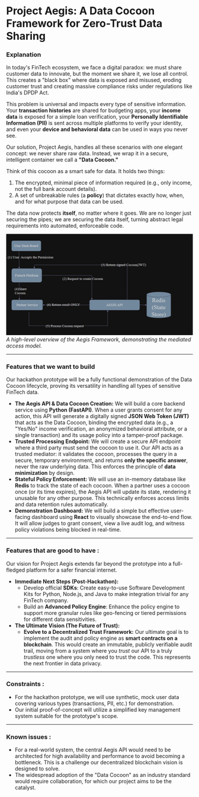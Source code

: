 # Project Aegis: A Data Cocoon Framework for Zero-Trust Data Sharing


### Explanation

In today's FinTech ecosystem, we face a digital paradox: we must share customer data to innovate, but the moment we share it, we lose all control. This creates a "black box" where data is exposed and misused, eroding customer trust and creating massive compliance risks under regulations like India's DPDP Act.

This problem is universal and impacts every type of sensitive information. Your **transaction histories** are shared for budgeting apps, your **income data** is exposed for a simple loan verification, your **Personally Identifiable Information (PII)** is sent across multiple platforms to verify your identity, and even your **device and behavioral data** can be used in ways you never see.

Our solution, Project Aegis, handles all these scenarios with one elegant concept: we never share raw data. Instead, we wrap it in a secure, intelligent container we call a **"Data Cocoon."**

Think of this cocoon as a smart safe for data. It holds two things:
1.  The encrypted, minimal piece of information required (e.g., only income, not the full bank account details).
2.  A set of unbreakable rules (a **policy**) that dictates exactly how, when, and for what purpose that data can be used.

The data now protects **itself**, no matter where it goes. We are no longer just securing the pipes; we are securing the data itself, turning abstract legal requirements into automated, enforceable code.

![Aegis Architecture](Project_Aegis_Architecture.jpg)
*A high-level overview of the Aegis Framework, demonstrating the mediated access model.*

---

### Features that we want to build

Our hackathon prototype will be a fully functional demonstration of the Data Cocoon lifecycle, proving its versatility in handling all types of sensitive FinTech data.

* **The Aegis API & Data Cocoon Creation:** We will build a core backend service using **Python (FastAPI)**. When a user grants consent for any action, this API will generate a digitally signed **JSON Web Token (JWT)** that acts as the Data Cocoon, binding the encrypted data (e.g., a "Yes/No" income verification, an anonymized behavioral attribute, or a single transaction) and its usage policy into a tamper-proof package.
* **Trusted Processing Endpoint:** We will create a secure API endpoint where a third party must send the cocoon to use it. Our API acts as a trusted mediator: it validates the cocoon, processes the query in a secure, temporary environment, and returns **only the specific answer**, never the raw underlying data. This enforces the principle of **data minimization** by design.
* **Stateful Policy Enforcement:** We will use an in-memory database like **Redis** to track the state of each cocoon. When a partner uses a cocoon once (or its time expires), the Aegis API will update its state, rendering it unusable for any other purpose. This technically enforces access limits and data retention rules automatically.
* **Demonstration Dashboard:** We will build a simple but effective user-facing dashboard using **React** to visually showcase the end-to-end flow. It will allow judges to grant consent, view a live audit log, and witness policy violations being blocked in real-time.

---

### Features that are good to have :

Our vision for Project Aegis extends far beyond the prototype into a full-fledged platform for a safer financial internet.

* **Immediate Next Steps (Post-Hackathon):**
    * Develop official **SDKs**: Create easy-to-use Software Development Kits for Python, Node.js, and Java to make integration trivial for any FinTech company.
    * Build an **Advanced Policy Engine**: Enhance the policy engine to support more granular rules like geo-fencing or tiered permissions for different data sensitivities.
* **The Ultimate Vision (The Future of Trust):**
    * **Evolve to a Decentralized Trust Framework:** Our ultimate goal is to implement the audit and policy engine as **smart contracts on a blockchain**. This would create an immutable, publicly verifiable audit trail, moving from a system where you *trust* our API to a truly *trustless* one where you only need to trust the code. This represents the next frontier in data privacy.

---

### Constraints :

* For the hackathon prototype, we will use synthetic, mock user data covering various types (transactions, PII, etc.) for demonstration.
* Our initial proof-of-concept will utilize a simplified key management system suitable for the prototype's scope.

---

### Known issues :

* For a real-world system, the central Aegis API would need to be architected for high availability and performance to avoid becoming a bottleneck. This is a challenge our decentralized blockchain vision is designed to solve.
* The widespread adoption of the "Data Cocoon" as an industry standard would require collaboration, for which our project aims to be the catalyst.
